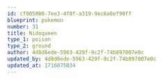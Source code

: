 ```yaml
---
id: cf905008-7ee3-4f0f-a319-9ec6a8ef90ff
blueprint: pokemon
number: 31
title: Nidoqueen
type_1: poison
type_2: ground
author: 4d8d6ede-5963-429f-9c2f-74b897007e0c
updated_by: 4d8d6ede-5963-429f-9c2f-74b897007e0c
updated_at: 1716075034
---
```

